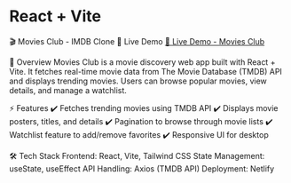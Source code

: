 # React + Vite

🎬 Movies Club - IMDB Clone 
🚀 Live Demo
[🔗 Live Demo - Movies Club](https://movies-club-react.netlify.app/)

📌 Overview
Movies Club is a movie discovery web app built with React + Vite. It fetches real-time movie data from The Movie Database (TMDB) API and displays trending movies. Users can browse popular movies, view details, and manage a watchlist.

⚡ Features
✔️ Fetches trending movies using TMDB API
✔️ Displays movie posters, titles, and details
✔️ Pagination to browse through movie lists
✔️ Watchlist feature to add/remove favorites
✔️ Responsive UI for desktop

🛠️ Tech Stack
Frontend: React, Vite, Tailwind CSS
State Management: useState, useEffect
API Handling: Axios (TMDB API)
Deployment: Netlify
